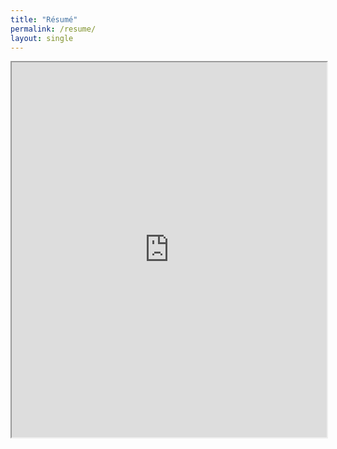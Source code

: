 ```yaml
---
title: "Résumé"
permalink: /resume/
layout: single
---
```


<iframe src="https://drive.google.com/file/d/1DlawQ-CMGU9lWdwpBViO7a4Eucu5ZcSb/preview" width="100%" height="600px">
    This browser does not support PDFs. Please download the PDF to view it:
    <a href="https://drive.google.com/file/d/1DlawQ-CMGU9lWdwpBViO7a4Eucu5ZcSb/preview">Download PDF</a>.
</iframe>